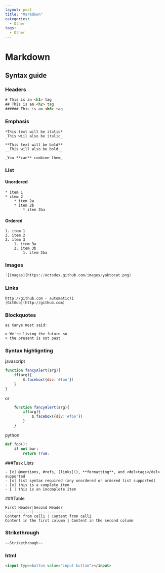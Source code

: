 ```yaml
---
layout: post
title: "Markdown"
categories:
  - Other
tags:
  - Other
---
```


# Markdown

## Syntax guide

### Headers
```html
# This is an <h1> tag
## This is an <h2> tag
###### This is an <h6> tag
```

### Emphasis
```
*This text will be italic*
_This wiil also be italic_

**This text will be bold**
__This will also be bold__

_You **can** combine them_
```
### List
#### Unordered
```
* item 1
* item 2
    * item 2a
    * item 2b
        * item 2ba
```
#### Ordered
```
1. item 1
2. item 2
3. item 3
    1. item 3a
    2. item 3b
        1. item 3ba
```
### Images
```python
![images](https://octodex.github.com/images/yaktocat.png)
```

### Links
```
http://github.com - automatic!1
[GitGub](http://github.com)
```
### Blockquotes
```
as Kanye West said:

> We're living the future so
> the present is out past
```
### Syntax highlignting
javascript
```javascript
function fancyAlert(arg){
	if(arg){
		$.facebox({div:'#foo'})
	}
}
```
or
```javascript
	function fancyAlert(arg){
		if(arg){
			$.facebox({div:'#foo'})
		}
	}
```

python
```python
def foo():
	if not bar:
		return True;
```

###Task Lists
```
- [x] @mentions, #refs, [links](), **formatting**, and <del>tags</del> supported
- [x] list syntax required (any unordered or ordered list supported)
- [x] this is a complete item
- [ ] this is an incomplete item
```

###Table
```
First Header|Second Header
------------|--------------
Content from cell1 | Content from cell2
Content in the first column | Content in the second column
```
### Strikethrough
```
~~Strikethrough~~
```
### html
```html
<input type=button value="input button"></input>
```








